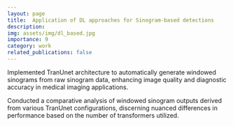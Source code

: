 ```yaml
---
layout: page
title:  Application of DL approaches for Sinogram-based detections 
description: 
img: assets/img/dl_based.jpg
importance: 9
category: work
related_publications: false
---
```


Implemented TranUnet architecture to automatically generate windowed sinograms from raw sinogram data, enhancing image quality and diagnostic accuracy in medical imaging applications.


Conducted a comparative analysis of windowed sinogram outputs derived from various TranUnet configurations, discerning nuanced differences in performance based on the number of transformers utilized.
